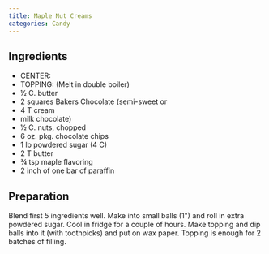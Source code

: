 ```yaml
---
title: Maple Nut Creams
categories: Candy
---
```


## Ingredients

- CENTER:
- TOPPING: (Melt in double boiler)
- ½ C. butter
- 2 squares Bakers Chocolate (semi-sweet or
- 4 T cream
- milk chocolate)
- ½ C. nuts, chopped
- 6 oz. pkg. chocolate chips
- 1 lb powdered sugar (4 C)
- 2 T butter
- ¾ tsp maple flavoring
- 2 inch of one bar of paraffin

## Preparation

Blend first 5 ingredients well.  Make into small balls (1") and roll in extra powdered sugar.  Cool in fridge for a couple of hours.  Make topping and dip balls into it (with toothpicks) and put on wax paper.  Topping is enough for 2 batches of filling.

